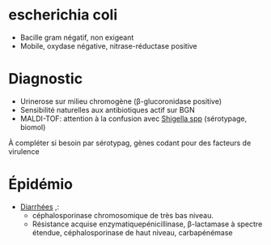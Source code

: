 # escherichia coli



- Bacille gram négatif, non exigeant 
- Mobile, oxydase négative, nitrase-réductase positive 


# Diagnostic


- Urinerose sur milieu chromogène (β-glucoronidase positive) 
- Sensibilité naturelles aux antibiotiques actif sur BGN 
- MALDI-TOF: attention à la confusion avec [Shigella spp](#shigella-sppnorgmd) (sérotypage, biomol) 

À compléter si besoin par sérotypag, gènes codant pour des facteurs de virulence 


# Épidémio


- [Diarrhées](#diarrhc3a9esnorgmd) ,: 
    - céphalosporinase chromosomique de très bas niveau. 
    - Résistance acquise enzymatiquepénicillinase, β-lactamase à spectre étendue, céphalosporinase de haut niveau, carbapénémase 

